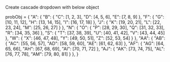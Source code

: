 Create cascade dropdown with below object

probObj = {
    "A": {
        "B": {
            "C": [1, 2, 3],
            "D": [4, 5, 6],
            "E": [7, 8, 9]
        },
        "F": {
            "G": [10, 11, 12],
            "H": [13, 14, 15],
            "I": [16, 17, 18]
        },
        "J": {
            "K": [19, 20, 21],
            "L": [22, 23, 24],
            "M": [25, 26, 27]
        }
    },
    "N": {
        "O": {
            "P": [28, 29, 30],
            "Q": [31, 32, 33],
            "R": [34, 35, 36]
        },
        "S": {
            "T": [37, 38, 39],
            "U": [40, 41, 42],
            "V": [43, 44, 45]
        },
        "W": {
            "X": [46, 47, 48],
            "Y": [49, 50, 51],
            "Z": [52, 53, 54]
        }
    },
    "AA": {
        "AB": {
            "AC": [55, 56, 57],
            "AD": [58, 59, 60],
            "AE": [61, 62, 63]
        },
        "AF": {
            "AG": [64, 65, 66],
            "AH": [67, 68, 69],
            "AI": [70, 71, 72]
        },
        "AJ": {
            "AK": [73, 74, 75],
            "AL": [76, 77, 78],
            "AM": [79, 80, 81]
        }
    },
}